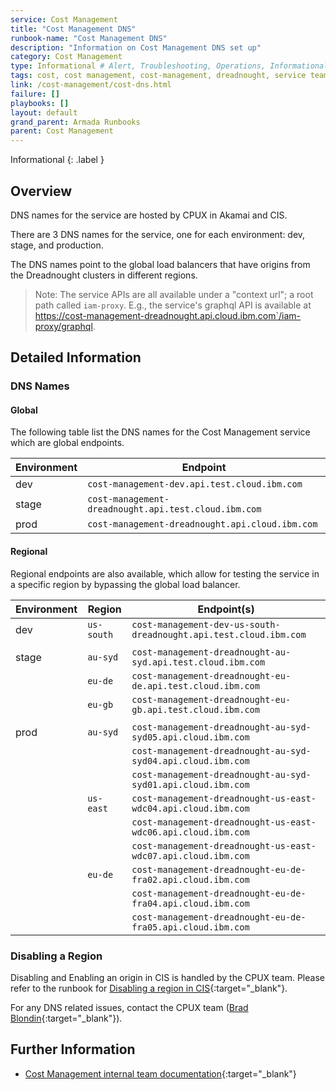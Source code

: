 ```yaml
---
service: Cost Management
title: "Cost Management DNS"
runbook-name: "Cost Management DNS"
description: "Information on Cost Management DNS set up"
category: Cost Management
type: Informational # Alert, Troubleshooting, Operations, Informational
tags: cost, cost management, cost-management, dreadnought, service team, service, dns
link: /cost-management/cost-dns.html
failure: []
playbooks: []
layout: default
grand_parent: Armada Runbooks
parent: Cost Management
---
```


Informational
{: .label }

## Overview

DNS names for the service are hosted by CPUX in Akamai and CIS.

There are 3 DNS names for the service, one for each environment: dev, stage, and production.

The DNS names point to the global load balancers that have origins from the Dreadnought clusters in different regions.

> Note: The service APIs are all available under a "context url"; a root path called `iam-proxy`. E.g., the service's graphql API is available at https://cost-management-dreadnought.api.cloud.ibm.com`/iam-proxy/graphql.

## Detailed Information

### DNS Names

#### Global

The following table list the DNS names for the Cost Management service which are global endpoints.

| Environment | Endpoint                                             |
| ----------- | ---------------------------------------------------- |
| dev         | `cost-management-dev.api.test.cloud.ibm.com`         |
| stage       | `cost-management-dreadnought.api.test.cloud.ibm.com` |
| prod        | `cost-management-dreadnought.api.cloud.ibm.com`      |

#### Regional

Regional endpoints are also available, which allow for testing the service in a specific region by bypassing the global load balancer.

| Environment | Region     | Endpoint(s)                                                       |
| ----------- | ---------- | ----------------------------------------------------------------- |
| dev         | `us-south` | `cost-management-dev-us-south-dreadnought.api.test.cloud.ibm.com` |
|             |
| stage       | `au-syd`   | `cost-management-dreadnought-au-syd.api.test.cloud.ibm.com`       |
|             | `eu-de`    | `cost-management-dreadnought-eu-de.api.test.cloud.ibm.com`        |
|             | `eu-gb`    | `cost-management-dreadnought-eu-gb.api.test.cloud.ibm.com`        |
|             |
| prod        | `au-syd`   | `cost-management-dreadnought-au-syd-syd05.api.cloud.ibm.com`      |
|             |            | `cost-management-dreadnought-au-syd-syd04.api.cloud.ibm.com`      |
|             |            | `cost-management-dreadnought-au-syd-syd01.api.cloud.ibm.com`      |
|             | `us-east`  | `cost-management-dreadnought-us-east-wdc04.api.cloud.ibm.com`     |
|             |            | `cost-management-dreadnought-us-east-wdc06.api.cloud.ibm.com`     |
|             |            | `cost-management-dreadnought-us-east-wdc07.api.cloud.ibm.com`     |
|             | `eu-de`    | `cost-management-dreadnought-eu-de-fra02.api.cloud.ibm.com`       |
|             |            | `cost-management-dreadnought-eu-de-fra04.api.cloud.ibm.com`       |
|             |            | `cost-management-dreadnought-eu-de-fra05.api.cloud.ibm.com`       |

### Disabling a Region

Disabling and Enabling an origin in CIS is handled by the CPUX team. Please refer to the runbook for [Disabling a region in CIS](./disable-region-cis.html){:target="_blank"}.

For any DNS related issues, contact the CPUX team ([Brad Blondin](https://ibm.enterprise.slack.com/team/W4UJW5EKE){:target="_blank"}).

## Further Information

* [Cost Management internal team documentation](https://github.ibm.com/dataops/cost-management-docs-internal){:target="_blank"}